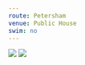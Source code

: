 ```yaml
---
route: Petersham 
venue: Public House
swim: no
---
```


<!-- content goes here, uses markdown -->

<!-- images will automatically be shown, if put in images/ttt/. must match the date of the ride, in format YYYY-MM-DD. can be jpg or png -->

![](../images/ttt/2025-07-24.png)
![](../images/ttt/2025-07-24.jpg)
